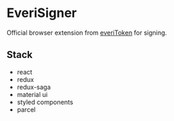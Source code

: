 # EveriSigner

Official browser extension from [everiToken](https://everitoken.io) for signing.

## Stack

- react
- redux
- redux-saga
- material ui
- styled components
- parcel
